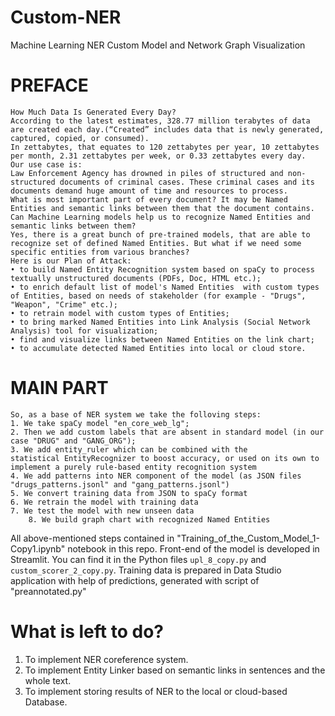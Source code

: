 # Custom-NER
Machine Learning NER Custom Model and Network Graph Visualization
# PREFACE 
	How Much Data Is Generated Every Day? 
	According to the latest estimates, 328.77 million terabytes of data are created each day.(“Created” includes data that is newly generated, captured, copied, or consumed).
	In zettabytes, that equates to 120 zettabytes per year, 10 zettabytes per month, 2.31 zettabytes per week, or 0.33 zettabytes every day.
	Our use case is: 	
	Law Enforcement Agency has drowned in piles of structured and non-structured documents of criminal cases. These criminal cases and its documents demand huge amount of time and resources to process.
	What is most important part of every document? It may be Named Entities and semantic links between them that the document contains.
	Can Machine Learning models help us to recognize Named Entities and semantic links between them?
	Yes, there is a great bunch of pre-trained models, that are able to  recognize set of defined Named Entities. But what if we need some specific entities from various branches?
	Here is our Plan of Attack: 
    • to build Named Entity Recognition system based on spaCy to process textually unstructured documents (PDFs, Doc, HTML etc.);  
    • to enrich default list of model's Named Entities  with custom types of Entities, based on needs of stakeholder (for example - "Drugs", "Weapon", "Crime" etc.);
    • to retrain model with custom types of Entities; 
    • to bring marked Named Entities into Link Analysis (Social Network Analysis) tool for visualization;
    • find and visualize links between Named Entities on the link chart;
    • to accumulate detected Named Entities into local or cloud store.
# MAIN PART
	So, as a base of NER system we take the folloving steps:
	1. We take spaCy model "en_core_web_lg";
	2. Then we add custom labels that are absent in standard model (in our case "DRUG" and "GANG_ORG");
 	3. We add entity_ruler which can be combined with the statistical EntityRecognizer to boost accuracy, or used on its own to implement a purely rule-based entity recognition system
	4. We add patterns into NER component of the model (as JSON files "drugs_patterns.jsonl" and "gang_patterns.jsonl")
 	5. We convert training data from JSON to spaCy format
  	6. We retrain the model with training data
   	7. We test the model with new unseen data
    	8. We build graph chart with recognized Named Entities
All above-mentioned steps contained in "Training_of_the_Custom_Model_1-Copy1.ipynb" notebook in this repo.
Front-end of the model is developed in Streamlit. You can find it in the Python files `upl_8_copy.py` and `custom_scorer_2_copy.py`.
Training data is prepared in Data Studio application with help of predictions, generated with script of "preannotated.py"
# What is left to do?
1. To implement NER coreference system.
2. To implement Entity Linker based on semantic links in sentences and the whole text.
3. To implement storing results of NER to the local or cloud-based Database.

